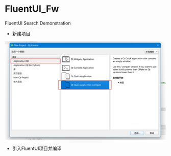 # FluentUI_Fw
FluentUI Search Demonstration

- 新建项目

![新建Qt Quick Application项目](images/%E6%96%B0%E5%BB%BAQt%20Quick%20Application%E9%A1%B9%E7%9B%AE.png)

- 引入FluentUI项目并编译

